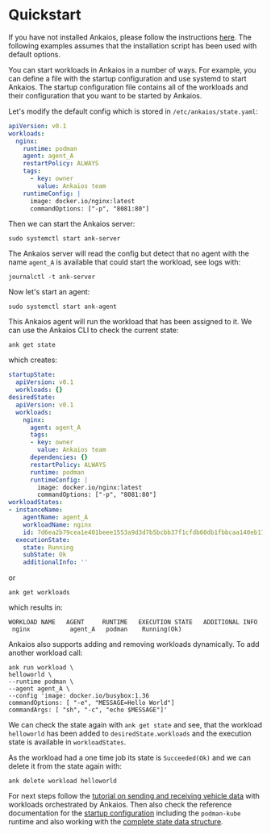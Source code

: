 # Quickstart

If you have not installed Ankaios, please follow the instructions
[here](installation.md). The following examples assumes that the
installation script has been used with default options.

You can start workloads in Ankaios in a number of ways.
For example, you can define a file with the startup configuration and use systemd to start Ankaios.
The startup configuration file contains all of the workloads and their configuration that you want to be started by Ankaios.

Let's modify the default config which is stored in `/etc/ankaios/state.yaml`:

```yaml
apiVersion: v0.1
workloads:
  nginx:
    runtime: podman
    agent: agent_A
    restartPolicy: ALWAYS
    tags:
      - key: owner
        value: Ankaios team
    runtimeConfig: |
      image: docker.io/nginx:latest
      commandOptions: ["-p", "8081:80"]
```

Then we can start the Ankaios server:

```shell
sudo systemctl start ank-server
```

The Ankaios server will read the config but detect that no agent with the name
`agent_A` is available that could start the workload, see logs with:

```shell
journalctl -t ank-server
```

Now let's start an agent:

```shell
sudo systemctl start ank-agent
```

This Ankaios agent will run the workload that has been assigned to it. We can
use the Ankaios CLI to check the current state:

```shell
ank get state
```

which creates:

```yaml
startupState:
  apiVersion: v0.1
  workloads: {}
desiredState:
  apiVersion: v0.1
  workloads:
    nginx:
      agent: agent_A
      tags:
      - key: owner
        value: Ankaios team
      dependencies: {}
      restartPolicy: ALWAYS
      runtime: podman
      runtimeConfig: |
        image: docker.io/nginx:latest
        commandOptions: ["-p", "8081:80"]
workloadStates:
- instanceName:
    agentName: agent_A
    workloadName: nginx
    id: 7d6ea2b79cea1e401beee1553a9d3d7b5bcbb37f1cfdb60db1fbbcaa140eb17d
  executionState:
    state: Running
    subState: Ok
    additionalInfo: ''
```

or

```shell
ank get workloads
```

which results in:

```text
WORKLOAD NAME   AGENT     RUNTIME   EXECUTION STATE   ADDITIONAL INFO
 nginx           agent_A   podman    Running(Ok)
```

Ankaios also supports adding and removing workloads dynamically.
To add another workload call:

```shell
ank run workload \
helloworld \
--runtime podman \
--agent agent_A \
--config 'image: docker.io/busybox:1.36
commandOptions: [ "-e", "MESSAGE=Hello World"]
commandArgs: [ "sh", "-c", "echo $MESSAGE"]'
```

We can check the state again with `ank get state` and see, that the workload
`helloworld` has been added to `desiredState.workloads` and the execution
state is available in `workloadStates`.

As the workload had a one time job its state is `Succeeded(Ok)` and we can
delete it from the state again with:

```shell
ank delete workload helloworld
```

For next steps follow the [tutorial on sending and receiving vehicle data](tutorial-vehicle-signals.md) with workloads orchestrated by Ankaios.
Then also check the reference documentation for the
[startup configuration](../reference/startup-configuration.md) including the
`podman-kube` runtime and also working with the
[complete state data structure](../reference/complete-state.md).
